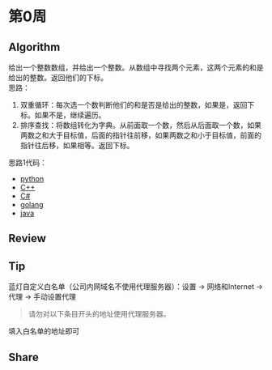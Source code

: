 # 第0周

## Algorithm

给出一个整数数组，并给出一个整数。从数组中寻找两个元素，这两个元素的和是给出的整数。返回他们的下标。  
思路：  

  1. 双重循环：每次选一个数判断他们的和是否是给出的整数，如果是，返回下标。如果不是，继续遍历。  
  2. 排序查找：将数组转化为字典。从前面取一个数，然后从后面取一个数，如果两数之和大于目标值，后面的指针往前移，如果两数之和小于目标值，前面的指针往后移，如果相等。返回下标。  

思路1代码：

* [python](../leetcode/two-sum/two-sum.py)
* [C++](../leetcode/two-sum/two-sum.cpp)
* [C#](../leetcode/two-sum/two-sum.cs)
* [golang](../leetcode/two-sum/two-sum.go)
* [java](../leetcode/two-sum/two-sum.java)

## Review

## Tip

蓝灯自定义白名单（公司内网域名不使用代理服务器）：设置 -> 网络和Internet -> 代理 -> 手动设置代理  
> 请勿对以下条目开头的地址使用代理服务器。  

填入白名单的地址即可

## Share